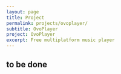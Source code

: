 ```yaml
---
layout: page
title: Project
permalink: projects/ovoplayer/
subtitle: OvoPlayer
project: OvoPlayer
excerpt: Free multiplatform music player
---
```


## to be done
